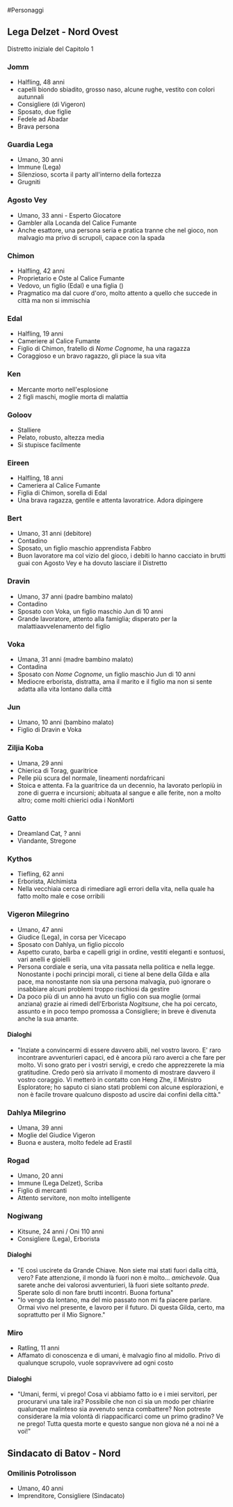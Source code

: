 #Personaggi

## Lega Delzet - Nord Ovest

Distretto iniziale del Capitolo 1

### Jomm
* Halfling, 48 anni
* capelli biondo sbiadito, grosso naso, alcune rughe, vestito con colori autunnali
* Consigliere (di Vigeron)
* Sposato, due figlie
* Fedele ad Abadar
* Brava persona

### Guardia Lega
* Umano, 30 anni
* Immune (Lega)
* Silenzioso, scorta il party all'interno della fortezza
* Grugniti

### Agosto Vey
* Umano, 33 anni - Esperto Giocatore
* Gambler alla Locanda del Calice Fumante
* Anche esattore, una persona seria e pratica tranne che nel gioco, non malvagio ma privo di scrupoli, capace con la spada

### Chimon
* Halfling, 42 anni
* Proprietario e Oste al Calice Fumante
* Vedovo, un figlio (Edal) e una figlia ()
* Pragmatico ma dal cuore d'oro, molto attento a quello che succede in città ma non si immischia

### Edal
* Halfling, 19 anni
* Cameriere al Calice Fumante
* Figlio di Chimon, fratello di *Nome Cognome*, ha una ragazza
* Coraggioso e un bravo ragazzo, gli piace la sua vita

### Ken
* Mercante morto nell'esplosione
* 2 figli maschi, moglie morta di malattia

### Goloov
* Stalliere
* Pelato, robusto, altezza media
* Si stupisce facilmente

### Eireen
* Halfling, 18 anni
* Cameriera al Calice Fumante
* Figlia di Chimon, sorella di Edal
* Una brava ragazza, gentile e attenta lavoratrice. Adora dipingere

### Bert
* Umano, 31 anni (debitore)
* Contadino
* Sposato, un figlio maschio apprendista Fabbro
* Buon lavoratore ma col vizio del gioco, i debiti lo hanno cacciato in brutti guai con Agosto Vey e ha dovuto lasciare il Distretto

### Dravin
* Umano, 37 anni (padre bambino malato)
* Contadino
* Sposato con Voka, un figlio maschio Jun di 10 anni 
* Grande lavoratore, attento alla famiglia; disperato per la malattiaavvelenamento del figlio

### Voka
* Umana, 31 anni (madre bambino malato)
* Contadina
* Sposato con *Nome Cognome*, un figlio maschio Jun di 10 anni 
* Mediocre erborista, distratta, ama il marito e il figlio ma non si sente adatta alla vita lontano dalla città

### Jun 
* Umano, 10 anni (bambino malato)
* Figlio di Dravin e Voka

### Ziljia Koba
* Umana, 29 anni
* Chierica di Torag, guaritrice
* Pelle più scura del normale, lineamenti nordafricani
* Stoica e attenta. Fa la guaritrice da un decennio, ha lavorato perlopiù in zone di guerra e incursioni; abituata al sangue e alle ferite, non a molto altro; come molti chierici odia i NonMorti

### Gatto
* Dreamland Cat, ? anni
* Viandante, Stregone

### Kythos
* Tiefling, 62 anni
* Erborista, Alchimista
* Nella vecchiaia cerca di rimediare agli errori della vita, nella quale ha fatto molto male e cose orribili

### Vigeron Milegrino
* Umano, 47 anni
* Giudice (Lega), in corsa per Vicecapo
* Sposato con Dahlya, un figlio piccolo
* Aspetto curato, barba e capelli grigi in ordine, vestiti eleganti e sontuosi, vari anelli e gioielli
* Persona cordiale e seria, una vita passata nella politica e nella legge. Nonostante i pochi principi morali, ci tiene al bene della Gilda e alla pace, ma nonostante non sia una persona malvagia, può ignorare o insabbiare alcuni problemi troppo rischiosi da gestire
* Da poco più di un anno ha avuto un figlio con sua moglie (ormai anziana) grazie ai rimedi dell'Erborista *Nogitsune*, che ha poi cercato, assunto e in poco tempo promossa a Consigliere; in breve è divenuta anche la sua amante.

#### Dialoghi
* "Inziate a convincermi di essere davvero abili, nel vostro lavoro. E' raro incontrare avventurieri capaci, ed è ancora più raro averci a che fare per molto. Vi sono grato per i vostri servigi, e credo che apprezzerete la mia gratitudine. Credo però sia arrivato il momento di mostrare davvero il vostro coraggio. Vi metterò in contatto con Heng Zhe, il Ministro Esploratore; ho saputo ci siano stati problemi con alcune esplorazioni, e non è facile trovare qualcuno disposto ad uscire dai confini della città."

### Dahlya Milegrino
* Umana, 39 anni
* Moglie del Giudice Vigeron
* Buona e austera, molto fedele ad Erastil

### Rogad
* Umano, 20 anni
* Immune (Lega Delzet), Scriba
* Figlio di mercanti
* Attento servitore, non molto intelligente

### Nogiwang
* Kitsune, 24 anni / Oni 110 anni
* Consigliere (Lega), Erborista

#### Dialoghi
* "E così uscirete da Grande Chiave. Non siete mai stati fuori dalla città, vero? Fate attenzione, il mondo là fuori non è molto... *amichevole*. Qua sarete anche dei valorosi avventurieri, là fuori siete soltanto *prede*. Sperate solo di non fare brutti incontri. Buona fortuna"
* "Io vengo da lontano, ma del mio passato non mi fa piacere parlare. Ormai vivo nel presente, e lavoro per il futuro. Di questa Gilda, certo, ma soprattutto per il Mio Signore."

### Miro
* Ratling, 11 anni
* Affamato di conoscenza e di umani, è malvagio fino al midollo. Privo di qualunque scrupolo, vuole sopravvivere ad ogni costo

#### Dialoghi
* "Umani, fermi, vi prego! Cosa vi abbiamo fatto io e i miei servitori, per procurarvi una tale ira? Possibile che non ci sia un modo per chiarire qualunque malinteso sia avvenuto senza combattere? Non potreste considerare la mia volontà di riappacificarci come un primo gradino? Ve ne prego! Tutta questa morte e questo sangue non giova né a noi né a voi!"


## Sindacato di Batov - Nord

### Omilinis Potrolisson
* Umano, 40 anni
* Imprenditore, Consigliere (Sindacato)
